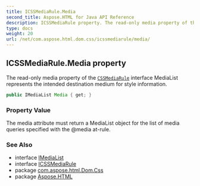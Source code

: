 ```yaml
---
title: ICSSMediaRule.Media
second_title: Aspose.HTML for Java API Reference
description: ICSSMediaRule property. The read-only media property of the CSSMediaRule interface MediaList represents the intended destination medium for style information
type: docs
weight: 20
url: /net/com.aspose.html.dom.css/icssmediarule/media/
---
```

## ICSSMediaRule.Media property

The read-only media property of the [`CSSMediaRule`](../) interface MediaList represents the intended destination medium for style information.

```java
public IMediaList Media { get; }
```

### Property Value

The media attribute must return a MediaList object for the list of media queries specified with the @media at-rule.

### See Also

* interface [IMediaList](../../imedialist/)
* interface [ICSSMediaRule](../)
* package [com.aspose.html.Dom.Css](../../icssmediarule/)
* package [Aspose.HTML](../../../)
